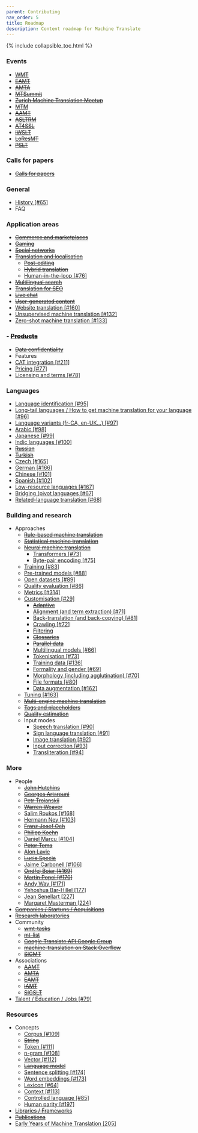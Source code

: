 ```yaml
---
parent: Contributing
nav_order: 5
title: Roadmap
description: Content roadmap for Machine Translate
---
```


{% include collapsible_toc.html %}

### Events

- ~~[WMT](/events/wmt.md)~~
- ~~[EAMT](/events/eamt2022.md)~~
- ~~[AMTA](/events/amta2022.md)~~
- ~~[MTSummit](/events/mtsummit2021.md)~~
- ~~[Zurich Machine Translation Meetup](/events/zurich-9.md)~~
- ~~[MTM](/events/mtm2019.md)~~
- ~~[AAMT](/events/aamt2021.md)~~
- ~~[ASLTRM](/events/asltrm2021.md)~~
- ~~[AT4SSL](/events/at4ssl2021.md)~~
- ~~[IWSLT](/events/iwslt2022.md)~~
- ~~[LoResMT](/events/loresmt2022.md)~~
- ~~[PSLT](/events/pslt2021.md)~~


### Calls for papers

- ~~[Calls for papers](/resources/call-for-papers.md)~~

### General

- [History \[#65\]](https://github.com/machinetranslate/machinetranslate.org/issues/65)
- FAQ

### Application areas

- ~~[Commerce and marketplaces](/applications/commerce-and-marketplaces)~~
- ~~[Gaming](/applications/gaming.md)~~
- ~~[Social networks](/applications/social-networks.md)~~
- ~~[Translation and localisation](/applications/translation-and-localisation.md)~~
  - ~~[Post-editing](/workflows/post-editing.md)~~
  - ~~[Hybrid translation](/workflows/hybrid-translation.md)~~
  - [Human-in-the-loop \[#76\]](https://github.com/machinetranslate/machinetranslate.org/issues/76)
- ~~[Multilingual search](/applications/multilingual-search.md)~~
- ~~[Translation for SEO](/applications/seo.md)~~
- ~~[Live chat](/applications/live-chat.md)~~
- ~~[User-generated content](/applications/user-generated-content.md)~~
- [Website translation \[#160\]](https://github.com/machinetranslate/machinetranslate.org/issues/160)
- [Unsupervised machine translation \[#132\]](https://github.com/machinetranslate/machinetranslate.org/issues/132)
- [Zero-shot machine translation \[#133\]](https://github.com/machinetranslate/machinetranslate.org/issues/133)

### - ~~[Products](/industry/products.md)~~

- ~~[Data confidentiality](/industry/data-confidentiality.md)~~
- Features
- [CAT integration \[#211\]](https://github.com/machinetranslate/machinetranslate.org/issues/211)
- [Pricing \[#77\]](https://github.com/machinetranslate/machinetranslate.org/issues/77)
- [Licensing and terms \[#78\]](https://github.com/machinetranslate/machinetranslate.org/issues/78)


### Languages

- [Language identification \[#95\]](https://github.com/machinetranslate/machinetranslate.org/issues/95)
- [Long-tail languages / How to get machine translation for your language \[#96\]](https://github.com/machinetranslate/machinetranslate.org/issues/96)
- [Language variants (fr-CA, en-UK…) \[#97\]](https://github.com/machinetranslate/machinetranslate.org/issues/97)
- [Arabic \[#98\]](https://github.com/machinetranslate/machinetranslate.org/issues/98)
- [Japanese \[#99\]](https://github.com/machinetranslate/machinetranslate.org/issues/99)
- [Indic languages \[#100\]](https://github.com/machinetranslate/machinetranslate.org/issues/100)
- ~~[Russian](/languages/russian.md)~~
- ~~[Turkish](/languages/turkish.md)~~
- [Czech \[#165\]](https://github.com/machinetranslate/machinetranslate.org/issues/165)
- [German \[#166\]](https://github.com/machinetranslate/machinetranslate.org/issues/166)
- [Chinese \[#101\]](https://github.com/machinetranslate/machinetranslate.org/issues/101)
- [Spanish \[#102\]](https://github.com/machinetranslate/machinetranslate.org/issues/102)
- [Low-resource languages \[#167\]](https://github.com/machinetranslate/machinetranslate.org/issues/167)
- [Bridging (pivot languages \[#67\]](https://github.com/machinetranslate/machinetranslate.org/issues/67)
- [Related-language translation \[#68\]](https://github.com/machinetranslate/machinetranslate.org/issues/68)

### Building and research

- Approaches
  - ~~[Rule-based machine translation](/approaches/rule-based-machine-translation.md)~~
  - ~~[Statistical machine translation](/approaches/statistical-machine-translation.md)~~
  - ~~[Neural machine translation](/approaches/neural-machine-translation.md)~~
    - [Transformers \[#73\]](https://github.com/machinetranslate/machinetranslate.org/issues/73)
    - [Byte-pair encoding \[#75\]](https://github.com/machinetranslate/machinetranslate.org/issues/75)
  - [Training \[#83\]](https://github.com/machinetranslate/machinetranslate.org/issues/83)
  - [Pre-trained models \[#88\]](https://github.com/machinetranslate/machinetranslate.org/issues/88)
  - [Open datasets \[#89\]](https://github.com/machinetranslate/machinetranslate.org/issues/89)
  - [Quality evaluation \[#86\]](https://github.com/machinetranslate/machinetranslate.org/issues/86)
  - [Metrics \[#314\]](https://github.com/machinetranslate/machinetranslate.org/issues/314)
  - [Customisation \[#29\]](https://github.com/machinetranslate/machinetranslate.org/issues/29)
    - ~~[Adaptive](/customisation/adaptive.md)~~
    - [Alignment (and term extraction) \[#71\]](https://github.com/machinetranslate/machinetranslate.org/issues/71)
    - [Back-translation (and back-copying) \[#81\]](https://github.com/machinetranslate/machinetranslate.org/issues/81)
    - [Crawling \[#72\]](https://github.com/machinetranslate/machinetranslate.org/issues/72)
    - ~~[Filtering](/customisation/filtering.md)~~
    - ~~[Glossaries](/customisation/glossaries.md)~~
    - ~~[Parallel data](/customisation/parallel-data.md)~~
    - [Multilingual models \[#66\]](https://github.com/machinetranslate/machinetranslate.org/issues/66)
    - [Tokenisation \[#73\]](https://github.com/machinetranslate/machinetranslate.org/issues/73)
    - [Training data \[#136\]](https://github.com/machinetranslate/machinetranslate.org/issues/136)
    - [Formality and gender \[#69\]](https://github.com/machinetranslate/machinetranslate.org/issues/69)
    - [Morphology (including agglutination) \[#70\]](https://github.com/machinetranslate/machinetranslate.org/issues/70)
    - [File formats \[#80\]](https://github.com/machinetranslate/machinetranslate.org/issues/80)
    - [Data augmentation \[#162\]](https://github.com/machinetranslate/machinetranslate.org/issues/162)
  - [Tuning \[#163\]](https://github.com/machinetranslate/machinetranslate.org/issues/163)
  - ~~[Multi-engine machine translation](/applications/multi-engine-machine-translation.md)~~
  - ~~[Tags and placeholders](/applications/tags-and-placeholders.md)~~
  - ~~[Quality estimation](/quality/quality-estimation.md)~~
  - Input modes
    - [Speech translation \[#90\]](https://github.com/machinetranslate/machinetranslate.org/issues/90)
    - [Sign language translation \[#91\]](https://github.com/machinetranslate/machinetranslate.org/issues/91)
    - [Image translation \[#92\]](https://github.com/machinetranslate/machinetranslate.org/issues/92)
    - [Input correction \[#93\]](https://github.com/machinetranslate/machinetranslate.org/issues/93)
    - [Transliteration \[#94\]](https://github.com/machinetranslate/machinetranslate.org/issues/94)  


### More

- People
  - ~~[John Hutchins](/community/people/john-hutchins.md)~~
  - ~~[Georges Artsrouni](/community/people/georges-artsrouni.md)~~
  - ~~[Petr Troianskii](/community/people/petr-troianskii.md)~~
  - ~~[Warren Weaver](/community/people/warren-weaver.md)~~
  - [Salim Roukos \[#168\]](https://github.com/machinetranslate/machinetranslate.org/issues/168)
  - [Hermann Ney \[#103\]](https://github.com/machinetranslate/machinetranslate.org/issues/103)
  - ~~[Franz Josef Och](/community/people/franz-josef-och.md)~~
  - ~~[Philipp Koehn](/community/people/philipp-koehn)~~
  - [Daniel Marcu \[#104\]](https://github.com/machinetranslate/machinetranslate.org/issues/104)
  - ~~[Peter Toma](/community/people/peter-toma.md)~~
  - ~~[Alon Lavie](/community/people/alon-lavie.md)~~
  - ~~[Lucia Specia](/community/people/lucia-specia.md)~~
  - [Jaime Carbonell \[#106\]](https://github.com/machinetranslate/machinetranslate.org/issues/106)
  - ~~[Ondřej Bojar \[#169\]](https://github.com/machinetranslate/machinetranslate.org/issues/169)~~
  - ~~[Martin Popel \[#170\]](https://github.com/machinetranslate/machinetranslate.org/issues/170)~~
  - [Andy Way \[#171\]](https://github.com/machinetranslate/machinetranslate.org/issues/171)
  - [Yehoshua Bar-Hillel \[177\]](https://github.com/machinetranslate/machinetranslate.org/issues/177)
  - [Jean Senellart \[227\]](https://github.com/machinetranslate/machinetranslate.org/issues/227)
  - [Margaret Masterman \[224\]](https://github.com/machinetranslate/machinetranslate.org/issues/224)
- ~~[Companies / Startups / Acquisitions](/industry/companies.md)~~
- ~~[Research laboratories](/research-laboratories/research-laboratories.md)~~
- Community
  - ~~[wmt-tasks](/community/communities.md#workshop-on-statistical-machine-translation)~~
  - ~~[mt-list](/community/communities.md#mt-list)~~
  - ~~[Google Translate API Google Group](/community/communities.md#google-cloud-translation-api)~~
  - ~~[machine-translation on Stack Overflow](/community/communities.md#stackoverflow-machine-translation)~~
  - ~~[SIGMT](/community/communities.md#sigmt)~~
- Associations
  - ~~[AAMT](/associations/aamt.md)~~
  - ~~[AMTA](/associations/amta.md)~~
  - ~~[EAMT](/associations/eamt.md)~~
  - ~~[IAMT](/associations/iamt.md)~~
  - ~~[SIGSLT](/associations/sigslt.md)~~
- [Talent / Education / Jobs \[#79\]](https://github.com/machinetranslate/machinetranslate.org/issues/79)


### Resources

- Concepts
  - [Corpus \[#109\]](https://github.com/machinetranslate/machinetranslate.org/issues/109)
  - ~~[String](/concepts/string.md)~~
  - [Token \[#111\]](https://github.com/machinetranslate/machinetranslate.org/issues/111)
  - [n-gram \[#108\]](https://github.com/machinetranslate/machinetranslate.org/issues/108)
  - [Vector \[#112\]](https://github.com/machinetranslate/machinetranslate.org/issues/112)
  - ~~[Language model](/concepts/language-model.md)~~
  - [Sentence splitting \[#174\]](https://github.com/machinetranslate/machinetranslate.org/issues/174)
  - [Word embeddings \[#173\]](https://github.com/machinetranslate/machinetranslate.org/issues/173)
  - [Lexicon \[#64\]](https://github.com/machinetranslate/machinetranslate.org/issues/64)
  - [Context \[#113\]](https://github.com/machinetranslate/machinetranslate.org/issues/113)
  - [Controlled language \[#85\]](https://github.com/machinetranslate/machinetranslate.org/issues/85)
  - [Human parity \[#197\]](https://github.com/machinetranslate/machinetranslate.org/issues/197)
- ~~[Libraries / Frameworks](/building/libraries-frameworks.md)~~
- ~~[Publications](/resources/publications.md)~~
- [Early Years of Machine Translation \[205\]](https://github.com/machinetranslate/machinetranslate.org/issues/205)
